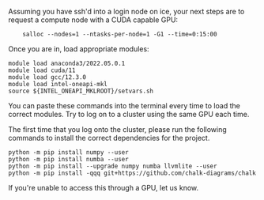 Assuming you have ssh'd into a login node on ice, your next steps are to request a compute node with a CUDA capable GPU:
```
    salloc --nodes=1 --ntasks-per-node=1 -G1 --time=0:15:00
```
Once you are in, load appropriate modules:
```
module load anaconda3/2022.05.0.1 
module load cuda/11
module load gcc/12.3.0
module load intel-oneapi-mkl
source ${INTEL_ONEAPI_MKLROOT}/setvars.sh
```
You can paste these commands into the terminal every time to load the correct modules. Try to log on to a cluster using the same GPU each time.

The first time that you log onto the cluster, please run the following commands to install the correct dependencies for the project.

```
python -m pip install numpy --user
python -m pip install numba --user
python -m pip install --upgrade numpy numba llvmlite --user
python -m pip install -qqq git+https://github.com/chalk-diagrams/chalk
```

If you're unable to access this through a GPU, let us know. 
